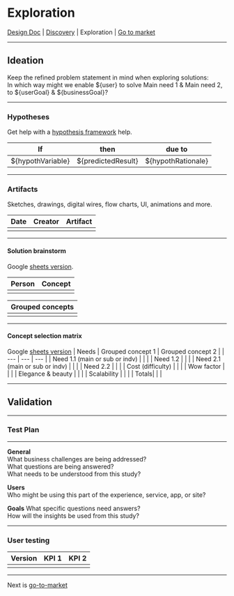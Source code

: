 # Exploration
[Design Doc](/dist/docs/designDoc.md) | [Discovery](/dist/docs/discovery.md) | Exploration | [Go to market](/dist/docs/goToMarket.md)
  
---
## Ideation
Keep the refined problem statement in mind when exploring solutions:  
In which way might we enable ${user} to solve Main need 1 & Main need 2, to ${userGoal} & ${businessGoal}?

---
### Hypotheses
Get help with a [hypothesis framework](https://docs.google.com/forms/d/1YJZIdEaZPN2K59O-gOHGNW2kXPRtLsPwiM32BSd0pHI/edit?usp=sharing) help.
  
| If | then | due to |
| --- | --- | --- |
| ${hypothVariable} | ${predictedResult} | ${hypothRationale} |
  
---
### Artifacts
Sketches, drawings, digital wires, flow charts, UI, animations and more.  

| Date | Creator | Artifact |
| --- | --- | --- |
|  |  |  |
  
---
#### Solution brainstorm
Google [sheets version](https://docs.google.com/spreadsheets/d/1QCye8bQ4Nvg6S0Vlzem7flVsTL73BDOMhGFVaLgBE98/edit?usp=sharing).

| Person | Concept |
| --- | --- |
|  |  |

| Grouped concepts |
| --- |
|  |
  
---
#### Concept selection matrix
Google [sheets version](https://docs.google.com/spreadsheets/d/1QCye8bQ4Nvg6S0Vlzem7flVsTL73BDOMhGFVaLgBE98/edit?usp=sharing)
| Needs | Grouped concept 1 | Grouped concept 2 |
| --- | --- | --- |
| Need 1.1 (main or sub or indv) |  |  |
| Need 1.2 |  |  |
| Need 2.1 (main or sub or indv) |  |  |
| Need 2.2 |  |  |
| Cost (difficulty) |  |  |
| Wow factor |  |  |
| Elegance & beauty |  |  |
| Scalability |  |  |
| Totals|  |  |
  
---
## Validation

---
### Test Plan

---
**General**  
What business challenges are being addressed?  
What questions are being answered?  
What needs to be understood from this study?  

**Users**  
Who might be using this part of the experience, service, app, or site?  

**Goals**
What specific questions need answers?  
How will the insights be used from this study?  

---
### User testing
| Version | KPI 1 | KPI 2 |
| --- | --- | --- |
|  |  |  |

---
Next is [go-to-market](/dist/docs/goToMarket.md)